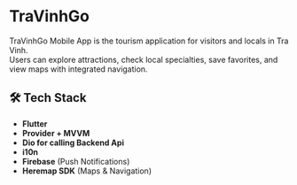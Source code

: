 # TraVinhGo
TraVinhGo Mobile App is the tourism application for visitors and locals in Tra Vinh.  
Users can explore attractions, check local specialties, save favorites, and view maps with integrated navigation.

## 🛠 Tech Stack
- **Flutter**
- **Provider + MVVM** 
- **Dio for calling Backend Api** 
- **i10n** 
- **Firebase** (Push Notifications)
- **Heremap SDK** (Maps & Navigation)
